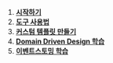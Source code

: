1. **[시작하기](getting-started.md)**
1. **[도구 사용법](EventStorming2Code.md)**
1. **[커스텀 템플릿 만들기](CustomTemplate.md)**
1. **[Domain Driven Design 학습](DomainDrivenDesign.md)**
1. **[이벤트스토밍 학습](OfflineEventStorming.md)**
